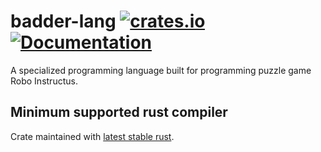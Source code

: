 # badder-lang [![crates.io](https://img.shields.io/crates/v/badder_lang.svg)](https://crates.io/crates/badder_lang) [![Documentation](https://docs.rs/badder_lang/badge.svg)](https://docs.rs/badder_lang)

A specialized programming language built for programming puzzle game Robo Instructus.

## Minimum supported rust compiler
Crate maintained with [latest stable rust](https://gist.github.com/alexheretic/d1e98d8433b602e57f5d0a9637927e0c).
